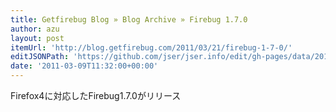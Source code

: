 ```yaml
---
title: Getfirebug Blog » Blog Archive » Firebug 1.7.0
author: azu
layout: post
itemUrl: 'http://blog.getfirebug.com/2011/03/21/firebug-1-7-0/'
editJSONPath: 'https://github.com/jser/jser.info/edit/gh-pages/data/2011/03/index.json'
date: '2011-03-09T11:32:00+00:00'
---
```

Firefox4に対応したFirebug1.7.0がリリース
